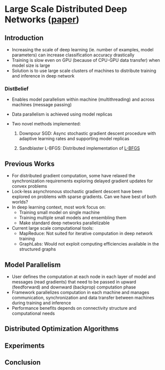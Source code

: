 # Large Scale Distributed Deep Networks ([paper](https://ai.google/research/pubs/pub40565))

## Introduction

* Increasing the scale of deep learning (ie. number of examples, model parameters) can increase classification accuracy drastically
* Training is slow even on GPU (because of CPU-GPU data transfer) when model size is large
* Solution is to use large scale clusters of machines to distribute training and inference in deep network

### DistBelief
* Enables model parallelism within machine (multithreading) and across machines (message passing)
* Data parallelism is achieved using model replicas
* Two novel methods implemented:

  1. Downpour SGD: Async stochastic gradient descent procedure with adaptive learning rates and supporting model replicas

  2. Sandblaster L-BFGS: Distributed implementation of [L-BFGS](https://en.wikipedia.org/wiki/Limited-memory_BFGS)

## Previous Works

* For distributed gradient computation, some have relaxed the synchronization requirements exploring delayed gradient updates for convex problems
* Lock-less asynchronous stochastic gradient descent have been explored on problems with sparse gradients. Can we have best of both worlds?
* In deep learning context, most work focus on:
    * Training small model on single machine
    * Training multiple small models and ensembling them
    * Make standard deep networks parallelizable
* Current large scale computational tools:
    * MapReduce: Not suited for iterative computation in deep network training
    * GraphLabs: Would not exploit computing efficiencies available in the structured graphs

## Model Parallelism

* User defines the computation at each node in each layer of model and messages (read gradients) that need to be passed in upward (feedforward) and downward (backprop) computation phase
* Framework parallelizes computation in each machine and manages communication, synchronization and data transfer between machines during training and inference
* Performance benefits depends on connectivity structure and computational needs

## Distributed Optimization Algorithms

## Experiments

## Conclusion
